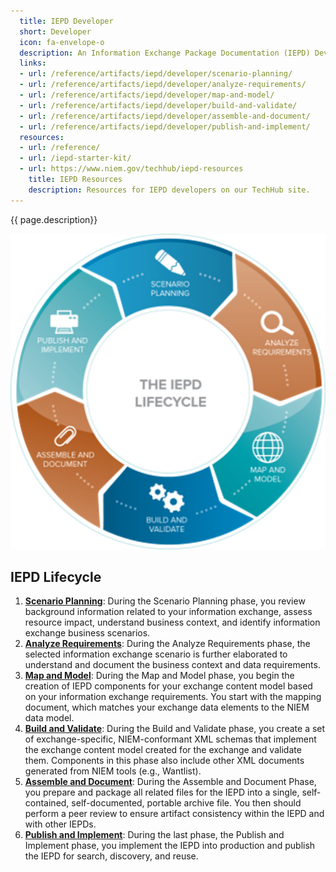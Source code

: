 ```yaml
---
  title: IEPD Developer
  short: Developer
  icon: fa-envelope-o
  description: An Information Exchange Package Documentation (IEPD) Developer designs, builds, and validates the components (artifacts) of an Information Exchange Package (IEP). The process consists of a six-phase lifecycle.
  links:
  - url: /reference/artifacts/iepd/developer/scenario-planning/
  - url: /reference/artifacts/iepd/developer/analyze-requirements/
  - url: /reference/artifacts/iepd/developer/map-and-model/
  - url: /reference/artifacts/iepd/developer/build-and-validate/
  - url: /reference/artifacts/iepd/developer/assemble-and-document/
  - url: /reference/artifacts/iepd/developer/publish-and-implement/
  resources:
  - url: /reference/
  - url: /iepd-starter-kit/
  - url: https://www.niem.gov/techhub/iepd-resources
    title: IEPD Resources
    description: Resources for IEPD developers on our TechHub site.
---
```


{{ page.description}}

![IEPD Lifecycle](assets/iepdlifecycle01.png "IEPD Lifecycle")

## IEPD Lifecycle

1. **[Scenario Planning](scenario-planning/ "Scenario Planning")**: During the Scenario Planning phase, you review background information related to your information exchange, assess resource impact, understand business context, and identify information exchange business scenarios.
1. **[Analyze Requirements](analyze-requirements/ "Analyze Requirements")**: During the Analyze Requirements phase, the selected information exchange scenario is further elaborated to understand and document the business context and data requirements.
1. **[Map and Model](map-and-model/ "Map and Model")**: During the Map and Model phase, you begin the creation of IEPD components for your exchange content model based on your information exchange requirements.  You start with the mapping document, which matches your exchange data elements to the NIEM data model.
1. **[Build and Validate](build-and-validate/ "Build and Validate")**: During the Build and Validate phase, you create a set of exchange-specific, NIEM-conformant XML schemas that implement the exchange content model created for the exchange and validate them. Components in this phase also include other XML documents generated from NIEM tools (e.g., Wantlist).
1. **[Assemble and Document](assemble-and-document/ "Assemble and Document")**: During the Assemble and Document Phase, you prepare and package all related files for the IEPD into a single, self‐contained, self-documented, portable archive file. You then should perform a peer review to ensure artifact consistency within the IEPD and with other IEPDs.
1. **[Publish and Implement](publish-and-implement/ "Publish and Implement")**: During the last phase, the Publish and Implement phase, you implement the IEPD into production and publish the IEPD for search, discovery, and reuse.

